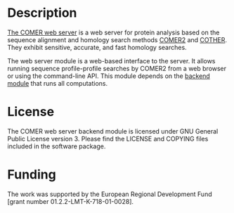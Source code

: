 # Description

[The COMER web server](https://bioinformatics.lt/comer) is a web server for protein analysis based on the sequence alignment and homology search methods [COMER2](https://github.com/minmarg/comer2) and [COTHER](https://github.com/minmarg/cother). They exhibit sensitive, accurate, and fast homology searches.

The web server module is a web-based interface to the server. It allows running sequence profile-profile searches by COMER2 from a web browser or using the command-line API. This module depends on the [backend module](https://github.com/minmarg/comer-ws-backend) that runs all computations.


# License

The COMER web server backend module is licensed under GNU General Public License version 3. Please find the LICENSE and COPYING files included in the software package.


# Funding

The work was supported by the European Regional Development Fund [grant number 01.2.2-LMT-K-718-01-0028].
